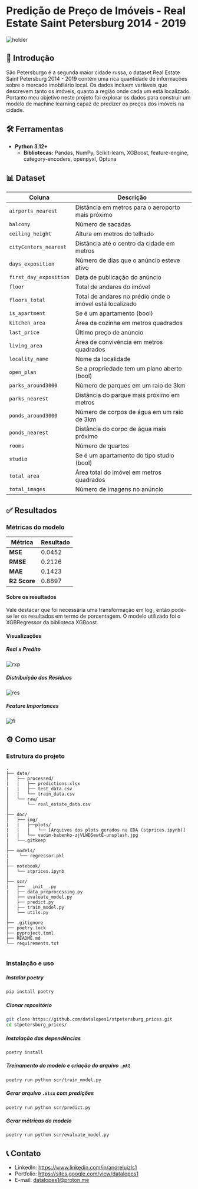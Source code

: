 # Predição de Preço de Imóveis - Real Estate Saint Petersburg 2014 - 2019

![holder](doc/img/vadim-babenko-zjVLWDSewtE-unsplash.jpg)

## 📝 Introdução
São Petersburgo é a segunda maior cidade russa, o dataset Real Estate Saint Petersburg 2014 - 2019 contém uma rica quantidade de informações sobre o mercado imobiliário local. Os dados incluem variáveis que descrevem tanto os imóveis, quanto a região onde cada um está localizado. Portanto meu objetivo neste projeto foi explorar os dados para construir um modelo de machine learning capaz de predizer os preços dos imóveis na cidade. 

## 🛠️ Ferramentas 
- **Python 3.12+**
    - **Bibliotecas:** Pandas, NumPy, Scikit-learn, XGBoost, feature-engine, category-encoders, openpyxl, Optuna

## 📊 Dataset

|Coluna|Descrição|
|--|--|
|`airports_nearest`|Distância em metros para o aeroporto mais próximo|
|`balcony`| Número de sacadas|
|`ceiling_height`| Altura em metros do telhado|
|`cityCenters_nearest`| Distância até o centro da cidade em metros|
|`days_exposition`| Número de dias que o anúncio esteve ativo|
|`first_day_exposition`| Data de publicação do anúncio|
|`floor`| Total de andares do imóvel|
|`floors_total`| Total de andares no prédio onde o imóvel está localizado|
|`is_apartment`| Se é um apartamento (bool)|
|`kitchen_area`| Área da cozinha em metros quadrados|
|`last_price`| Último preço de anúncio|
|`living_area`| Área de convivência em metros quadrados|
|`locality_name`| Nome da localidade|
|`open_plan`| Se a propriedade tem um plano aberto (bool)|
|`parks_around3000`| Número de parques em um raio de 3km|
|`parks_nearest`| Distância do parque mais próximo em metros|
|`ponds_around3000`| Número de corpos de água em um raio de 3km|
|`ponds_nearest`| Distância do corpo de água mais próximo|
|`rooms`| Número de quartos|
|`studio`| Se é um apartamento do tipo studio (bool)|
|`total_area`| Área total do imóvel em metros quadrados|
|`total_images`| Número de imagens no anúncio|

## ✅ Resultados

### Métricas do modelo

|Métrica|Resultado|
|---|---|
|**MSE**| 0.0452|
|**RMSE**| 0.2126|
|**MAE**| 0.1423|
|**R2 Score**| 0.8897|

#### Sobre os resultados
Vale destacar que foi necessária uma transformação em $\log$, então pode-se ler os resultados em termo de porcentagem. O modelo utilizado foi o XGBRegressor da biblioteca XGBoost.

#### Visualizações

##### Real x Predito

![rxp](doc/img/plots/plot_6.png)

##### Distribuição dos Resíduos

![res](doc/img/plots/plot_7.png)

##### Feature Importances

![fi](doc/img/plots/plot_8.png)

## ⚙️ Como usar

### Estrutura do projeto
```plaintext
.
├── data/                  
│   ├── processed/  
|   |   ├── predictions.xlsx   
|   |   ├── test_data.csv
│   |   └── train_data.csv 
│   └── raw/                  
│       └── real_estate_data.csv           
│
├── doc/                            
│   ├── img/   
|   |   ├──plots/ 
|   |   |   └── [Arquivos dos plots gerados na EDA (stprices.ipynb)]                                
|   |   └── vadim-babenko-zjVLWDSewtE-unsplash.jpg
|   └──.gitkeep        
│
├── models/
|    └── regressor.pkl
|
├── notebook/                       
│   └── stprices.ipynb                
│
├── scr/   
|   ├── __init__.py
|   ├── data_preprocessing.py                       
│   ├── evaluate_model.py         
│   ├── predict.py         
│   ├── train_model.py         
│   └── utils.py         
│
├── .gitignore
├── poetry.lock                     
├── pyproject.toml          
├── README.md  
└── requirements.txt
             

```
### Instalação e uso

##### Instalar poetry
```bash
pip install poetry
```

##### Clonar repositório
```bash
git clone https://github.com/datalopes1/stpetersburg_prices.git
cd stpetersburg_prices/
```

##### Instalação das dependências
```bash
poetry install
```

##### Treinamento do modelo e criação do arquivo `.pkl`
```bash
poetry run python scr/train_model.py
```

##### Gerar arquivo `.xlsx` com predições
```bash
poetry run python scr/predict.py
``` 
##### Gerar métricas do modelo
```bash
poetry run python scr/evaluate_model.py
``` 

## 📞 Contato

- LinkedIn: https://www.linkedin.com/in/andreluizls1
- Portfolio: https://sites.google.com/view/datalopes1
- E-mail: datalopes1@proton.me          
